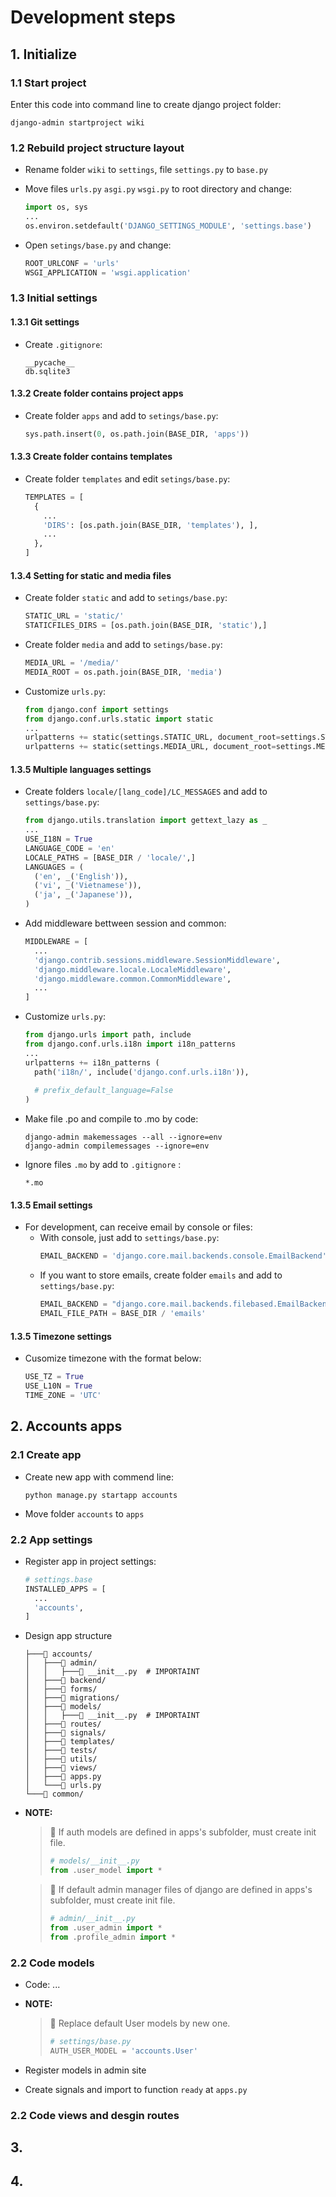 # Development steps

## 1. Initialize

### 1.1 Start project

Enter this code into command line to create django project folder:

```
django-admin startproject wiki
```

### 1.2 Rebuild project structure layout

- Rename folder `wiki` to `settings`, file `settings.py` to `base.py`
- Move files `urls.py` `asgi.py` `wsgi.py` to root directory and change:
  
  ```python
  import os, sys
  ...
  os.environ.setdefault('DJANGO_SETTINGS_MODULE', 'settings.base')
  ```
- Open `setings/base.py` and change:
  
  ```python
  ROOT_URLCONF = 'urls'
  WSGI_APPLICATION = 'wsgi.application'
  ```

### 1.3 Initial settings

#### 1.3.1 Git settings

- Create `.gitignore`:
  ```git
  __pycache__
  db.sqlite3
  ```

#### 1.3.2 Create folder contains project apps

- Create folder `apps` and add to `setings/base.py`:
  ```python
  sys.path.insert(0, os.path.join(BASE_DIR, 'apps'))
  ```

#### 1.3.3 Create folder contains templates

- Create folder `templates` and edit `setings/base.py`:
  ```python
  TEMPLATES = [
    {
      ...
      'DIRS': [os.path.join(BASE_DIR, 'templates'), ],
      ...
    },
  ]
  ```

#### 1.3.4 Setting for static and media files

- Create folder `static` and add to `setings/base.py`:
  ```python
  STATIC_URL = 'static/'
  STATICFILES_DIRS = [os.path.join(BASE_DIR, 'static'),]
  ```
- Create folder `media` and add to `setings/base.py`:
  ```python
  MEDIA_URL = '/media/'
  MEDIA_ROOT = os.path.join(BASE_DIR, 'media')
  ```
- Customize `urls.py`:
  ```python
  from django.conf import settings
  from django.conf.urls.static import static
  ...
  urlpatterns += static(settings.STATIC_URL, document_root=settings.STATIC_ROOT)
  urlpatterns += static(settings.MEDIA_URL, document_root=settings.MEDIA_ROOT)
  ```

#### 1.3.5 Multiple languages settings

- Create folders `locale/[lang_code]/LC_MESSAGES` and add to `settings/base.py`:
  
  ```python
  from django.utils.translation import gettext_lazy as _
  ...
  USE_I18N = True
  LANGUAGE_CODE = 'en'
  LOCALE_PATHS = [BASE_DIR / 'locale/',]
  LANGUAGES = (
    ('en', _('English')),
    ('vi', _('Vietnamese')),
    ('ja', _('Japanese')),
  )
  ```
- Add middleware bettween session and common:
  
  ```python
  MIDDLEWARE = [
    ...
    'django.contrib.sessions.middleware.SessionMiddleware',
    'django.middleware.locale.LocaleMiddleware',
    'django.middleware.common.CommonMiddleware',
    ...
  ]
  ```
- Customize `urls.py`:
  
  ```python
  from django.urls import path, include
  from django.conf.urls.i18n import i18n_patterns
  ...
  urlpatterns += i18n_patterns (
    path('i18n/', include('django.conf.urls.i18n')),
    
    # prefix_default_language=False
  )
  ```
- Make file .po and compile to .mo by code:
  
  ```
  django-admin makemessages --all --ignore=env
  django-admin compilemessages --ignore=env
  ```
- Ignore files `.mo` by add to `.gitignore` :
  
  ```git
  *.mo
  ```

#### 1.3.5 Email settings

- For development, can receive email by console or files:
  - With console, just add to `settings/base.py`:
    ```python
    EMAIL_BACKEND = 'django.core.mail.backends.console.EmailBackend'
    ```
  - If you want to store emails, create folder `emails` and add to `settings/base.py`:
    ```python
    EMAIL_BACKEND = "django.core.mail.backends.filebased.EmailBackend"
    EMAIL_FILE_PATH = BASE_DIR / 'emails'
    ```

#### 1.3.5 Timezone settings

- Cusomize timezone with the format below:
  ```python
  USE_TZ = True
  USE_L10N = True
  TIME_ZONE = 'UTC'
  ```

## 2. Accounts apps

### 2.1 Create app

- Create new app with commend line:
  
  ```
  python manage.py startapp accounts
  ```
- Move folder `accounts` to `apps`

### 2.2 App settings

- Register app in project settings:
  ```python
  # settings.base
  INSTALLED_APPS = [
    ...
    'accounts',
  ]
  ```

- Design app structure
  ```
  ├───📁 accounts/
  │   ├───📁 admin/
  │   │   ├───📄 __init__.py  # IMPORTAINT
  │   ├───📁 backend/
  │   ├───📁 forms/
  │   ├───📁 migrations/
  │   ├───📁 models/
  │   │   ├───📄 __init__.py  # IMPORTAINT
  │   ├───📁 routes/
  │   ├───📁 signals/
  │   ├───📁 templates/
  │   ├───📁 tests/
  │   ├───📁 utils/
  │   ├───📁 views/
  │   ├───📄 apps.py
  │   └───📄 urls.py
  └───📁 common/
  ```

- **NOTE:**
  
  <blockquote>
  <p>📝 If auth models are defined in apps's subfolder, must create init file. </p>
  
  ```python
  # models/__init__.py
  from .user_model import *
  ```
  
  </blockquote>

  <blockquote>
  <p>📝 If default admin manager files of django are defined in apps's subfolder, must create init file. </p>
  
  ```python
  # admin/__init__.py
  from .user_admin import *
  from .profile_admin import *
  ```
  
  </blockquote>

### 2.2 Code models
  - Code: ...
  - **NOTE:**
  
    <blockquote>
    <p>📝 Replace default User models by new one. </p>
    
    ```python
    # settings/base.py
    AUTH_USER_MODEL = 'accounts.User'
    ```
    
    </blockquote>
  - Register models in admin site
  - Create signals and import to function `ready` at `apps.py`

### 2.2 Code views and desgin routes

## 3.

## 4.

